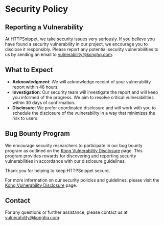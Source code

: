 # Security Policy

## Reporting a Vulnerability

At HTTPSnippet, we take security issues very seriously. If you believe you have found a security vulnerability in our project, we encourage you to disclose it responsibly. Please report any potential security vulnerabilities to us by sending an email to [vulnerability@konghq.com](mailto:vulnerability@konghq.com).

## What to Expect

- **Acknowledgment**: We will acknowledge receipt of your vulnerability report within 48 hours.
- **Investigation**: Our security team will investigate the report and will keep you informed of the progress. We aim to resolve critical vulnerabilities within 30 days of confirmation.
- **Disclosure**: We prefer coordinated disclosure and will work with you to schedule the disclosure of the vulnerability in a way that minimizes the risk to users.

## Bug Bounty Program

We encourage security researchers to participate in our bug bounty program as outlined on the [Kong Vulnerability Disclosure](https://konghq.com/compliance/bug-bounty) page. This program provides rewards for discovering and reporting security vulnerabilities in accordance with our disclosure guidelines.

Thank you for helping to keep HTTPSnippet secure.

For more information on our security policies and guidelines, please visit the [Kong Vulnerability Disclosure](https://konghq.com/compliance/bug-bounty) page.

## Contact

For any questions or further assistance, please contact us at [vulnerability@konghq.com](mailto:vulnerability@konghq.com).
